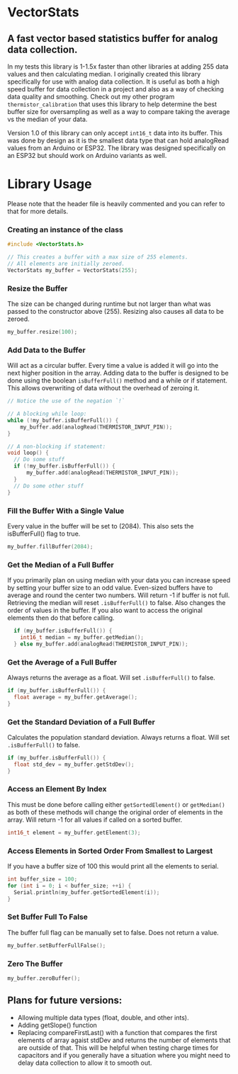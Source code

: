 # VectorStats
## A fast vector based statistics buffer for analog data collection.
In my tests this library is 1-1.5x faster than other libraries at adding 255 data values and then calculating median.
I originally created this library specifically for use with analog data collection.
It is useful as both a high speed buffer for data collection in a project and also as a way of checking data quality and smoothing. Check out my other program `thermistor_calibration` that uses this library to help determine the best buffer size for oversampling as well as a way to compare taking the average vs the median of your data.

Version 1.0 of this library can only accept `int16_t` data into its buffer. This was done by design as it is the smallest data type that can hold analogRead values from an Arduino or ESP32. The library was designed specifically on an ESP32 but should work on Arduino variants as well.

# Library Usage
Please note that the header file is heavily commented and you can refer to that for more details.
### Creating an instance of the class
```cpp
#include <VectorStats.h>

// This creates a buffer with a max size of 255 elements.
// All elements are initially zeroed.
VectorStats my_buffer = VectorStats(255);
```

### Resize the Buffer
The size can be changed during runtime but not larger than what was passed to the constructor above (255).
Resizing also causes all data to be zeroed.
```cpp
my_buffer.resize(100);
```

### Add Data to the Buffer
Will act as a circular buffer. Every time a value is added it will go into the next higher position in the array.
Adding data to the buffer is designed to be done using the boolean `isBufferFull()` method and a while or if statement.
This allows overwriting of data without the overhead of zeroing it.
```cpp
// Notice the use of the negation `!`

// A blocking while loop:
while (!my_buffer.isBufferFull()) {
    my_buffer.add(analogRead(THERMISTOR_INPUT_PIN));
}

// A non-blocking if statement:
void loop() {
  // Do some stuff
  if (!my_buffer.isBufferFull()) {
      my_buffer.add(analogRead(THERMISTOR_INPUT_PIN));
  }
  // Do some other stuff
}
```

### Fill the Buffer With a Single Value
Every value in the buffer will be set to (2084).
This also sets the isBufferFull() flag to true.
```cpp
my_buffer.fillBuffer(2084);
```

### Get the Median of a Full Buffer
If you primarily plan on using median with your data you can increase speed by setting your buffer size to an odd value.
Even-sized buffers have to average and round the center two numbers.
Will return -1 if buffer is not full.
Retrieving the median will reset `.isBufferFull()` to false.
Also changes the order of values in the buffer. If you also want to access the original elements then do that before calling.
```cpp
  if (my_buffer.isBufferFull()) {
    int16_t median = my_buffer.getMedian();
  } else my_buffer.add(analogRead(THERMISTOR_INPUT_PIN));
```

### Get the Average of a Full Buffer
Always returns the average as a float. Will set `.isBufferFull()` to false.
```cpp
if (my_buffer.isBufferFull()) {
  float average = my_buffer.getAverage();
}
```

### Get the Standard Deviation of a Full Buffer
Calculates the population standard deviation.
Always returns a float. Will set `.isBufferFull()` to false.
```cpp
if (my_buffer.isBufferFull()) {
  float std_dev = my_buffer.getStdDev();
}
```

### Access an Element By Index
This must be done before calling either `getSortedElement()` or `getMedian()` as both of these methods will change the original order of elements in the array. Will return -1 for all values if called on a sorted buffer.
```cpp
int16_t element = my_buffer.getElement(3);
```

### Access Elements in Sorted Order From Smallest to Largest
If you have a buffer size of 100 this would print all the elements to serial.
```cpp
int buffer_size = 100;
for (int i = 0; i < buffer_size; ++i) {
  Serial.println(my_buffer.getSortedElement(i));
}
```

### Set Buffer Full To False
The buffer full flag can be manually set to false. Does not return a value.
```cpp
my_buffer.setBufferFullFalse();
```

### Zero The Buffer
```cpp
my_buffer.zeroBuffer();
```




## Plans for future versions:
- Allowing multiple data types (float, double, and other ints).
- Adding getSlope() function
- Replacing compareFirstLast() with a function that compares the first elements of array agaist stdDev and returns the number of elements that are outside of that. This will be helpful when testing charge times for capacitors and if you generally have a situation where you might need to delay data collection to allow it to smooth out.